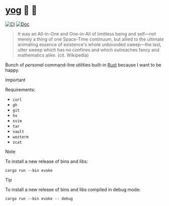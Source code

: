 # [yog](https://en.wikipedia.org/wiki/Cthulhu_Mythos_deities#Yog-Sothoth) 🍝 👀

[![CI](https://github.com/fusillicode/dotfiles/actions/workflows/ci.yml/badge.svg?branch=main)](https://github.com/fusillicode/dotfiles/actions/workflows/ci.yml)
[![Doc](https://github.com/fusillicode/dotfiles/actions/workflows/doc.yml/badge.svg)](https://fusillicode.github.io/dotfiles)

> It was an All-in-One and One-in-All of limitless being and self—not merely a thing of one Space-Time continuum, but
> allied to the ultimate animating essence of existence's whole unbounded sweep—the last, utter sweep which has no
> confines and which outreaches fancy and mathematics alike. (cit. Wikipedia)

Bunch of _personal_ command-line utilities built-in [Rust](https://www.rust-lang.org/) because I want to be happy.

> [!IMPORTANT]
> Requirements:

- `curl`
- `gh`
- `git`
- `hx`
- `nvim`
- `tar`
- `vault`
- `wezterm`
- `zcat`

> [!NOTE]
> To install a new release of bins and libs:

```console
cargo run --bin evoke
```

> [!TIP]
> To install a new release of bins and libs compiled in debug mode:

```console
cargo run --bin evoke -- debug
```
